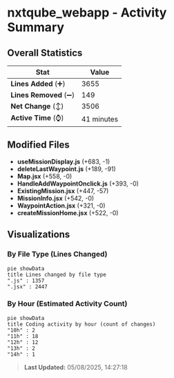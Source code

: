 # nxtqube_webapp - Activity Summary 

## Overall Statistics

| Stat                   | Value                                                             |
| ---------------------- | ----------------------------------------------------------------- |
| **Lines Added** (➕)   | 3655                                          |
| **Lines Removed** (➖) | 149                                        |
| **Net Change** (↕)    | 3506                |
| **Active Time** (⌚)   | 41 minutes |


## Modified Files
- **useMissionDisplay.js** (+683, -1)
- **deleteLastWaypoint.js** (+189, -91)
- **Map.jsx** (+558, -0)
- **HandleAddWaypointOnclick.js** (+393, -0)
- **ExistingMission.jsx** (+447, -57)
- **MissionInfo.jsx** (+542, -0)
- **WaypointAction.jsx** (+321, -0)
- **createMissionHome.jsx** (+522, -0)

## Visualizations

### By File Type (Lines Changed)

```mermaid
pie showData
title Lines changed by file type
".js" : 1357
".jsx" : 2447
```

### By Hour (Estimated Activity Count)

```mermaid
pie showData
title Coding activity by hour (count of changes)
"10h" : 2
"11h" : 18
"12h" : 12
"13h" : 2
"14h" : 1
```


> **Last Updated:** 05/08/2025, 14:27:18
